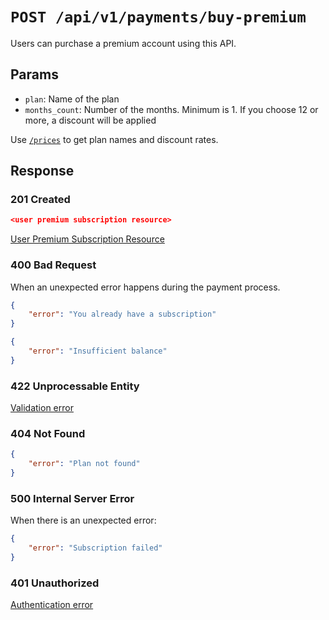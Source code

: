 # `POST /api/v1/payments/buy-premium`
Users can purchase a premium account using this API.


## Params

- `plan`: Name of the plan
- `months_count`: Number of the months. Minimum is 1. If you choose 12 or more, a discount will be applied

Use [`/prices`](prices.md) to get plan names and discount rates.

## Response

### 201 Created
```json
<user premium subscription resource>
```

[User Premium Subscription Resource](../resources/user_premium_subscription.md)

### 400 Bad Request
When an unexpected error happens during the payment process.

```json
{
    "error": "You already have a subscription"
}
```

```json
{
    "error": "Insufficient balance"
}
```

### 422 Unprocessable Entity
[Validation error](../validation-errors.md)

### 404 Not Found
```json
{
    "error": "Plan not found"
}
```

### 500 Internal Server Error
When there is an unexpected error:
```json
{
    "error": "Subscription failed"
}
```

### 401 Unauthorized
[Authentication error](../authentication-errors.md)
